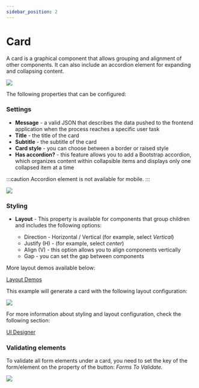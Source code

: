 ```yaml
---
sidebar_position: 2
---
```


# Card

A card is a graphical component that allows grouping and alignment of other components. It can also include an accordion element for expanding and collapsing content.

![](https://s3.eu-west-1.amazonaws.com/docx.flowx.ai/3.0/card_element1.gif)

The following properties that can be configured:

### **Settings**

* **Message** - a valid JSON that describes the data pushed to the frontend application when the process reaches a specific user task
* **Title** - the title of the card
* **Subtitle** - the subtitle of the card
* **Card style** - you can choose between a border or raised style
* **Has accordion?** - this feature allows you to add a Bootstrap accordion, which organizes content within collapsible items and displays only one collapsed item at a time

:::caution
Accordion element is not available for mobile.
:::

<div className= "image-scaled">

![](https://s3.eu-west-1.amazonaws.com/docx.flowx.ai/3.0/ui_designer_settings.png)

</div>

### **Styling**

* **Layout** - This property is available for components that group children and includes the following options:

    * Direction - Horizontal / Vertical (for example, select *Vertical*)
    * Justify (H) - (for example, select *center*)
    * Align (V) - this option allows you to align components vertically
    * Gap - you can set the gap between components

More layout demos available below:

[Layout Demos](https://tburleson-layouts-demos.firebaseapp.com/#/docs)

This example will generate a card with the following layout configuration:

![](https://s3.eu-west-1.amazonaws.com/docx.flowx.ai/3.0/card_layout.png)

For more information about styling and layout configuration, check the following section:

[UI Designer](../../ui-designer.md#styling)

### **Validating elements**

To validate all form elements under a card, you need to set the key of the form/element on the property of the button: _Forms To Validate._

![](https://s3.eu-west-1.amazonaws.com/docx.flowx.ai/3.0/card_validate.png)